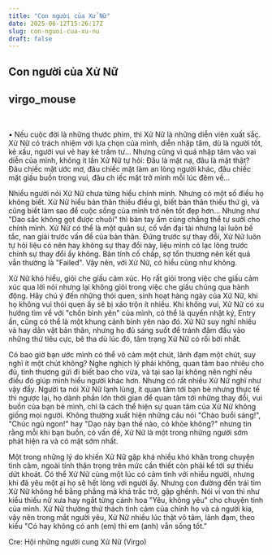 ```yaml
---
title: "Con người của Xử Nữ"
date: 2025-06-12T15:26:17Z
slug: con-nguoi-cua-xu-nu
draft: false
---
```


## Con người của Xử Nữ

## virgo_mouse

​ 
 
• Nếu cuộc đời là những thước phim, thì Xử Nữ là những diễn viên xuất sắc. Xử Nữ có trách nhiệm với lựa chọn của mình, diễn nhập tâm, dù là người tốt, kẻ xấu, người vui vẻ hay kẻ trầm tư... Nhưng cũng vì quá nhập tâm vào vai diễn của mình, không ít lần Xử Nữ tự hỏi: Đâu là mặt nạ, đâu là mặt thật? Đâu chiếc mặt ước mơ, đâu chiếc mặt làm an lòng người khác, đâu chiếc mặt giấu buồn trong vui, đâu ch
iếc mặt trở mình mỗi lúc đêm về...
 
 Nhiều người nói Xử Nữ chưa từng hiểu chính mình. Nhưng có một số điều họ không biết. Xử Nữ hiểu bản thân thiếu điều gì, biết bản thân thiếu thứ gì, và cũng biết làm sao để cuộc sống của mình trở nên tốt đẹp hơn... Nhưng như "Dao sắc không gọt được chuôi" thì bàn tay ấm cũng chẳng thể tự sưởi cho chính mình. Xử Nữ có thể là một quân sư, cố vấn đại tài nhưng lại luôn bế tắc, nan giải trước vấn đề của bản thân. Đứng trước sự thay đổi, Xử Nữ luôn tự hỏi liệu có nên hay không sự thay đổi này, liệu mình có lạc lõng trước chính sự thay đổi ấy không. Bản tính cố chấp, sợ tổn thương nên kết quả vẫn thường là "Failed". Vậy nên, với Xử Nữ, có hiểu cũng như không.
 
 Xử Nữ khó hiểu, giỏi che giấu cảm xúc. Họ rất giỏi trong việc che giấu cảm xúc qua lời nói nhưng lại không giỏi trong việc che giấu chúng qua hành động. Hãy chú ý đến những thói quen, sinh hoạt hàng ngày của Xử Nữ, khi họ không vui thói quen ấy sẽ bị xáo trộn ít nhiều. Khi không vui, Xử Nữ có xu hướng tìm về với "chốn bình yên" của mình, có thể là quyển nhật ký, Entry ẩn, cũng có thể là một khung cảnh bình yên nào đó. Xử Nữ suy nghĩ nhiều và hay dằn vặt bản thân, nhưng họ đủ sáng suốt để tránh đâm đầu vào những thứ tiêu cực, bê tha dù lúc đó, tâm trạng Xử Nữ có rối bời nhất.
 
 Có bao giờ bạn ước mình có thể vô cảm một chút, lãnh đạm một chút, suy nghĩ ít một chút không? Nghe nghịch lý phải không, quan tâm bao nhiêu cho đủ, tình thương gửi đi biết bao cho vừa, và tại sao lại không nên nghĩ nếu điều đó giúp mình hiểu người khác hơn. Nhưng có rất nhiều Xử Nữ nghĩ như vậy đấy. Người ta nói Xử Nữ lạnh lùng, ít quan tâm tới bạn bè nhưng thực tế thì ngược lại, họ dành phần lớn thời gian để quan tâm tới những thay đổi, vui buồn của bạn bè mình, chỉ là cách thể hiện sự quan tâm của Xử Nữ không giống mọi người. Không thường xuất hiện những câu nói "Chào buổi sáng!", "Chúc ngủ ngon!" hay "Dạo này bạn thế nào, có khỏe không?" nhưng tin rằng mỗi khi bạn buồn, có vấn đề, Xử Nữ là một trong những người sớm phát hiện ra và có mặt sớm nhất.
 
 Một trong những lý do khiến Xử Nữ gặp khá nhiều khó khăn trong chuyện tình cảm, ngoài tính thận trọng trên mức cần thiết còn phải kể tới sự thiếu dứt khoát. Có thể Xử Nữ cùng một lúc có cảm tình với nhiều người, nhưng khi đã yêu một ai họ sẽ hết lòng với người ấy. Nhưng con đường đến trái tim Xử Nữ không hề bằng phẳng mà khá trắc trở, gập ghềnh. Nói ví von thì như kiểu thiếu nữ xưa hay ngắt từng cánh hoa "Yêu, không yêu" cho chuyện tình của mình. Xử Nữ thường thử thách tình cảm của chính họ và cả người kia, vậy nên trong mắt người yêu, Xử Nữ nhiều lúc thật vô tâm, lãnh đạm, theo kiểu "Có hay không có anh (em) thì em (anh) vẫn sống tốt."
 
Cre: Hội những người cung Xử Nữ (Virgo)​